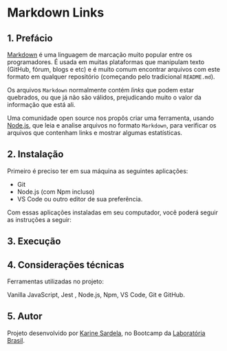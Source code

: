 # Markdown Links

## 1. Prefácio

[Markdown](https://pt.wikipedia.org/wiki/Markdown) é uma linguagem de marcação
muito popular entre os programadores. É usada em muitas plataformas que
manipulam texto (GitHub, fórum, blogs e etc) e é muito comum encontrar arquivos
com este formato em qualquer repositório (começando pelo tradicional
`README.md`).

Os arquivos `Markdown` normalmente contém _links_ que podem estar
quebrados, ou que já não são válidos, prejudicando muito o valor da
informação que está ali.

Uma comunidade open source nos propôs criar uma ferramenta, usando
[Node.js](https://nodejs.org/), que leia e analise arquivos no formato
`Markdown`, para verificar os arquivos que contenham links e mostrar algumas
estatísticas.


## 2. Instalação
Primeiro é preciso ter em sua máquina as seguintes aplicações:

* Git
* Node.js (com Npm incluso)
* VS Code ou outro editor de sua preferência.

Com essas aplicações instaladas em seu computador, você poderá seguir as instruções a seguir:

## 3. Execução

## 4. Considerações técnicas

Ferramentas utilizadas no projeto:

 Vanilla JavaScript, Jest , Node.js, Npm, VS Code, Git e GitHub.

 ## 5. Autor

 Projeto desenvolvido por [Karine Sardela](https://github.com/kfsardela), no Bootcamp da [Laboratória Brasil](https://www.laboratoria.la/br). 






